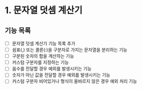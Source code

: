 # 1. 문자열 덧셈 계산기

## 기능 목록
- [ ] 문자열 덧셈 계산기 기능 목록 추가
- [ ] 쉼표(,) 또는 콜론(:)을 구분자로 가지는 문자열을 분리하는 기능
- [ ] 구분된 숫자의 합을 계산하는 기능
- [ ] 커스텀 구분자를 지정하는 기능
- [ ] 음수를 전달할 경우 예외를 발생시키는 기능
- [ ] 숫자가 아닌 값을 전달할 경우 예외를 발생시키는 기능
- [ ] 커스텀 구분자 비어있거나 형식이 올바르지 않은 경우 예외 처리 기능